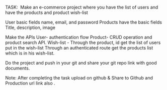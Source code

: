 TASK:
​
Make an e-commerce project where you have the list of users and have the products and product wish-list

User basic fields
name, email, and password
Products have the basic fields
Title, description, image

Make the APIs
User- authentication flow
Product- CRUD operation and product search API.
Wish-list - Through the product, id get the list of users put in the wish-list
Through an authenticated route get the products list which is in his wish-list.

Do the project and push in your git and share your git repo link with good documents.


Note: After completing the task upload on github & Share to Github and Production url link also .